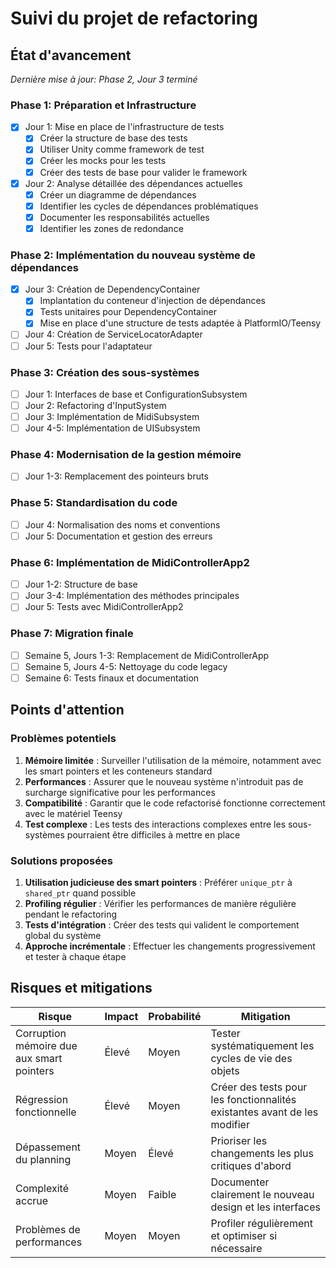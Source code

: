 # Suivi du projet de refactoring

## État d'avancement

*Dernière mise à jour: Phase 2, Jour 3 terminé*

### Phase 1: Préparation et Infrastructure
- [x] Jour 1: Mise en place de l'infrastructure de tests
  - [x] Créer la structure de base des tests
  - [x] Utiliser Unity comme framework de test
  - [x] Créer les mocks pour les tests
  - [x] Créer des tests de base pour valider le framework

- [x] Jour 2: Analyse détaillée des dépendances actuelles
  - [x] Créer un diagramme de dépendances
  - [x] Identifier les cycles de dépendances problématiques
  - [x] Documenter les responsabilités actuelles
  - [x] Identifier les zones de redondance

### Phase 2: Implémentation du nouveau système de dépendances
- [x] Jour 3: Création de DependencyContainer
  - [x] Implantation du conteneur d'injection de dépendances
  - [x] Tests unitaires pour DependencyContainer
  - [x] Mise en place d'une structure de tests adaptée à PlatformIO/Teensy
- [ ] Jour 4: Création de ServiceLocatorAdapter
- [ ] Jour 5: Tests pour l'adaptateur

### Phase 3: Création des sous-systèmes
- [ ] Jour 1: Interfaces de base et ConfigurationSubsystem
- [ ] Jour 2: Refactoring d'InputSystem
- [ ] Jour 3: Implémentation de MidiSubsystem
- [ ] Jour 4-5: Implémentation de UISubsystem

### Phase 4: Modernisation de la gestion mémoire
- [ ] Jour 1-3: Remplacement des pointeurs bruts

### Phase 5: Standardisation du code
- [ ] Jour 4: Normalisation des noms et conventions
- [ ] Jour 5: Documentation et gestion des erreurs

### Phase 6: Implémentation de MidiControllerApp2
- [ ] Jour 1-2: Structure de base
- [ ] Jour 3-4: Implémentation des méthodes principales
- [ ] Jour 5: Tests avec MidiControllerApp2

### Phase 7: Migration finale
- [ ] Semaine 5, Jours 1-3: Remplacement de MidiControllerApp
- [ ] Semaine 5, Jours 4-5: Nettoyage du code legacy
- [ ] Semaine 6: Tests finaux et documentation

## Points d'attention

### Problèmes potentiels

1. **Mémoire limitée** : Surveiller l'utilisation de la mémoire, notamment avec les smart pointers et les conteneurs standard
2. **Performances** : Assurer que le nouveau système n'introduit pas de surcharge significative pour les performances
3. **Compatibilité** : Garantir que le code refactorisé fonctionne correctement avec le matériel Teensy
4. **Test complexe** : Les tests des interactions complexes entre les sous-systèmes pourraient être difficiles à mettre en place

### Solutions proposées

1. **Utilisation judicieuse des smart pointers** : Préférer `unique_ptr` à `shared_ptr` quand possible
2. **Profiling régulier** : Vérifier les performances de manière régulière pendant le refactoring
3. **Tests d'intégration** : Créer des tests qui valident le comportement global du système
4. **Approche incrémentale** : Effectuer les changements progressivement et tester à chaque étape

## Risques et mitigations

| Risque | Impact | Probabilité | Mitigation |
|--------|--------|-------------|------------|
| Corruption mémoire due aux smart pointers | Élevé | Moyen | Tester systématiquement les cycles de vie des objets |
| Régression fonctionnelle | Élevé | Moyen | Créer des tests pour les fonctionnalités existantes avant de les modifier |
| Dépassement du planning | Moyen | Élevé | Prioriser les changements les plus critiques d'abord |
| Complexité accrue | Moyen | Faible | Documenter clairement le nouveau design et les interfaces |
| Problèmes de performances | Moyen | Moyen | Profiler régulièrement et optimiser si nécessaire |
